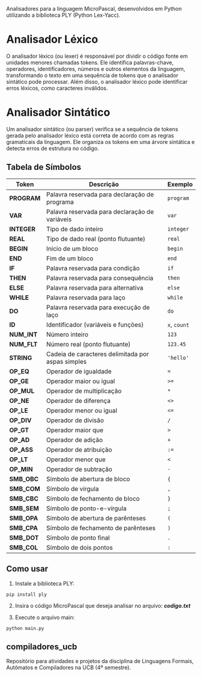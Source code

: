 Analisadores para a linguagem MicroPascal, desenvolvidos em Python utilizando a biblioteca PLY (Python Lex-Yacc).

# Analisador Léxico
O analisador léxico (ou lexer) é responsável por dividir o código fonte em unidades menores chamadas tokens. Ele identifica palavras-chave, operadores, identificadores, números e outros elementos da linguagem, transformando o texto em uma sequência de tokens que o analisador sintático pode processar. Além disso, o analisador léxico pode identificar erros léxicos, como caracteres inválidos.

# Analisador Sintático
Um analisador sintático (ou parser) verifica se a sequência de tokens gerada pelo analisador léxico está correta de acordo com as regras gramaticais da linguagem. Ele organiza os tokens em uma árvore sintática e detecta erros de estrutura no código.


## Tabela de Símbolos

| Token        | Descrição                                      | Exemplo       |
|--------------|------------------------------------------------|---------------|
| **PROGRAM**  | Palavra reservada para declaração de programa  | `program`     |
| **VAR**      | Palavra reservada para declaração de variáveis | `var`         |
| **INTEGER**  | Tipo de dado inteiro                           | `integer`     |
| **REAL**     | Tipo de dado real (ponto flutuante)            | `real`        |
| **BEGIN**    | Início de um bloco                             | `begin`       |
| **END**      | Fim de um bloco                                | `end`         |
| **IF**       | Palavra reservada para condição                | `if`          |
| **THEN**     | Palavra reservada para consequência            | `then`        |
| **ELSE**     | Palavra reservada para alternativa             | `else`        |
| **WHILE**    | Palavra reservada para laço                    | `while`       |
| **DO**       | Palavra reservada para execução de laço        | `do`          |
| **ID**       | Identificador (variáveis e funções)            | `x`, `count`  |
| **NUM_INT**  | Número inteiro                                 | `123`         |
| **NUM_FLT**  | Número real (ponto flutuante)                  | `123.45`      |
| **STRING**   | Cadeia de caracteres delimitada por aspas simples | `'hello'`  |
| **OP_EQ**    | Operador de igualdade                          | `=`           |
| **OP_GE**    | Operador maior ou igual                        | `>=`          |
| **OP_MUL**   | Operador de multiplicação                      | `*`           |
| **OP_NE**    | Operador de diferença                          | `<>`          |
| **OP_LE**    | Operador menor ou igual                        | `<=`          |
| **OP_DIV**   | Operador de divisão                            | `/`           |
| **OP_GT**    | Operador maior que                             | `>`           |
| **OP_AD**    | Operador de adição                             | `+`           |
| **OP_ASS**   | Operador de atribuição                         | `:=`          |
| **OP_LT**    | Operador menor que                             | `<`           |
| **OP_MIN**   | Operador de subtração                          | `-`           |
| **SMB_OBC**  | Símbolo de abertura de bloco                   | `{`           |
| **SMB_COM**  | Símbolo de vírgula                             | `,`           |
| **SMB_CBC**  | Símbolo de fechamento de bloco                 | `}`           |
| **SMB_SEM**  | Símbolo de ponto-e-vírgula                     | `;`           |
| **SMB_OPA**  | Símbolo de abertura de parênteses              | `(`           |
| **SMB_CPA**  | Símbolo de fechamento de parênteses            | `)`           |
| **SMB_DOT**  | Símbolo de ponto final                         | `.`           |
| **SMB_COL**  | Símbolo de dois pontos                         | `:`           |


## Como usar
1. Instale a biblioteca PLY:
```
pip install ply
```
2. Insira o código MicroPascal que deseja analisar no arquivo: **_codigo.txt_**

3. Execute o arquivo main:
```
python main.py
```

## compiladores_ucb
Repositório para atividades e projetos da disciplina de Linguagens Formais, Autômatos e Compiladores na UCB (4º semestre).